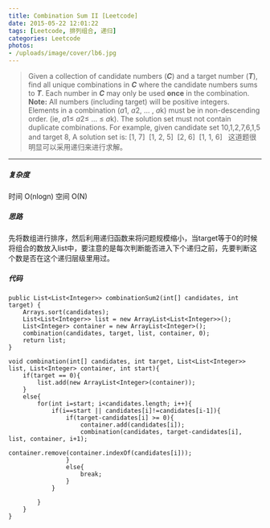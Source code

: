 ```yaml
---
title: Combination Sum II [Leetcode]
date: 2015-05-22 12:01:22
tags: [Leetcode, 排列组合, 递归]
categories: Leetcode
photos: 
- /uploads/image/cover/lb6.jpg
---
```


>Given a collection of candidate numbers (***C***) and a target number (***T***), find all unique combinations in ***C*** where the candidate numbers sums to ***T***.
Each number in ***C*** may only be used **once** in the combination.
**Note:**
All numbers (including target) will be positive integers.
Elements in a combination (*a*1, *a*2, … , *a*k) must be in non-descending order. (ie, *a*1≤ *a*2≤ … ≤ *a*k).
The solution set must not contain duplicate combinations.
For example, given candidate set 10,1,2,7,6,1,5 and target 8, A solution set is: [1, 7]
 [1, 2, 5]
 [2, 6]
 [1, 1, 6]
 
这道题很明显可以采用递归来进行求解。

---
##### 复杂度
时间 O(nlogn) 空间 O(N)
##### 思路
先将数组进行排序，然后利用递归函数来将问题规模缩小，当target等于0的时候将组合的数放入list中，要注意的是每次判断能否进入下个递归之前，先要判断这个数是否在这个递归层级里用过。

##### 代码

    public List<List<Integer>> combinationSum2(int[] candidates, int target) {
		Arrays.sort(candidates);
		List<List<Integer>> list = new ArrayList<List<Integer>>();
		List<Integer> container = new ArrayList<Integer>();
		combination(candidates, target, list, container, 0);
		return list;
    }
	
	void combination(int[] candidates, int target, List<List<Integer>> list, List<Integer> container, int start){
		if(target == 0){
			list.add(new ArrayList<Integer>(container));
		}
		else{
			for(int i=start; i<candidates.length; i++){
				if(i==start || candidates[i]!=candidates[i-1]){
					if(target-candidates[i] >= 0){
						container.add(candidates[i]);
						combination(candidates, target-candidates[i], list, container, i+1);
						container.remove(container.indexOf(candidates[i]));
					}
					else{
						break;
					}
				}
				
			}
		}
	}